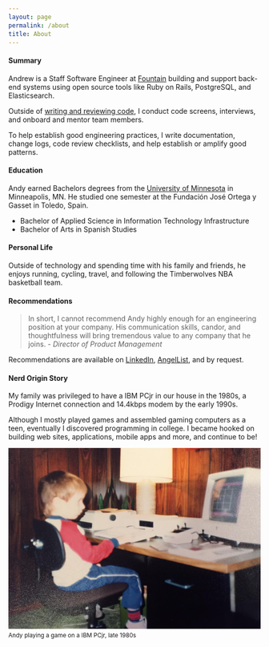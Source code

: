 ```yaml
---
layout: page
permalink: /about
title: About
---
```


#### Summary

Andrew is a Staff Software Engineer at [Fountain](https://get.fountain.com/) building and support back-end systems using open source tools like Ruby on Rails, PostgreSQL, and Elasticsearch.

Outside of [writing and reviewing code](https://github.com/andyatkinson/), I conduct code screens, interviews, and onboard and mentor team members.

To help establish good engineering practices, I write documentation, change logs, code review checklists, and help establish or amplify good patterns.

#### Education

Andy earned Bachelors degrees from the [University of Minnesota](http://umn.edu) in Minneapolis, MN. He studied one semester at the Fundación José Ortega y Gasset in Toledo, Spain.

  * Bachelor of Applied Science in Information Technology Infrastructure
  * Bachelor of Arts in Spanish Studies

#### Personal Life

Outside of technology and spending time with his family and friends, he enjoys running, cycling, travel, and following the Timberwolves NBA basketball team.

#### Recommendations

 > In short, I cannot recommend Andy highly enough for an engineering position at your company. His communication skills, candor, and thoughtfulness will bring tremendous value to any company that he joins.
 <cite>- Director of Product Management</cite>

Recommendations are available on [LinkedIn](http://linkedin.com/in/andyatkinson/), [AngelList](https://angel.co/andyatkinson-gmail-com), and by request.

#### Nerd Origin Story

My family was privileged to have a IBM PCjr in our house in the 1980s, a Prodigy Internet connection and 14.4kbps modem by the early 1990s.

Although I mostly played games and assembled gaming computers as a teen, eventually I discovered programming in college. I became hooked on building web sites, applications, mobile apps and more, and continue to be!

![Andy Atkinson PCjr](/assets/images/origin-story-pcjr.jpg)
<small>Andy playing a game on a IBM PCjr, late 1980s</small>
